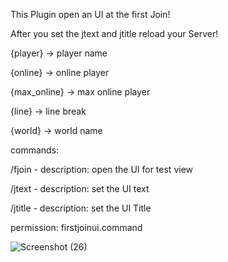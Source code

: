 This Plugin open an UI at the first Join!

After you set the jtext and jtitle reload your Server!

{player} -> player name

{online} -> online player

{max_online} -> max online player

{line} -> line break

{world} -> world name

commands:

/fjoin - description: open the UI for test view

/jtext - description: set the UI text

/jtitle - description: set the UI Title

permission: firstjoinui.command




![Screenshot (26)](https://user-images.githubusercontent.com/67799203/103339571-fcf3ba00-4a81-11eb-9985-7a96faaa9f23.png)
